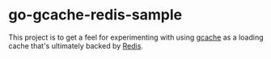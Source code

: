 # go-gcache-redis-sample
This project is to get a feel for experimenting with using
[gcache](https://github.com/bluele/gcache) as a loading cache that's ultimately
backed by [Redis](https://redis.io/).
